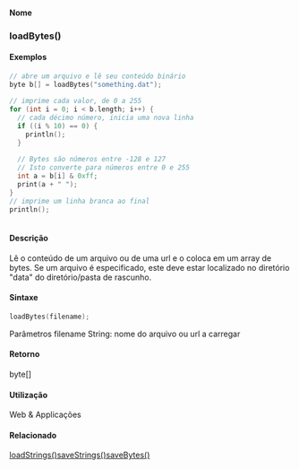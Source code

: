 
#### Nome
### loadBytes()

#### Exemplos

```pde
// abre um arquivo e lê seu conteúdo binário
byte b[] = loadBytes("something.dat"); 
 
// imprime cada valor, de 0 a 255
for (int i = 0; i < b.length; i++) { 
  // cada décimo número, inicia uma nova linha
  if ((i % 10) == 0) { 
    println(); 
  } 
 
  // Bytes são números entre -128 e 127
  // Isto converte para números entre 0 e 255 
  int a = b[i] & 0xff; 
  print(a + " "); 
} 
// imprime um linha branca ao final
println(); 
 

```

#### Descrição
Lê o conteúdo de um arquivo ou de uma
url e o coloca em um array de bytes. Se um arquivo é
especificado, este deve estar localizado no diretório "data" do
diretório/pasta de rascunho.

#### Sintaxe
```pde
loadBytes(filename);

```
Parâmetros
filename
String: nome do arquivo ou url a carregar

#### Retorno

	
byte[]

#### Utilização

	
Web & Applicações

#### Relacionado
[loadStrings()](loadStrings_)[saveStrings()](saveStrings_)[saveBytes() ](saveBytes_)

